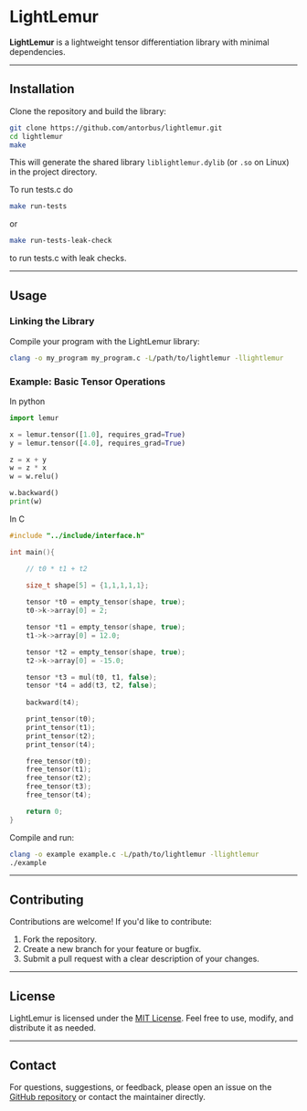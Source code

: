 # LightLemur

**LightLemur** is a lightweight tensor differentiation library with minimal dependencies.

---

## **Installation**

Clone the repository and build the library:

```bash
git clone https://github.com/antorbus/lightlemur.git
cd lightlemur
make
```

This will generate the shared library `liblightlemur.dylib` (or `.so` on Linux) in the project directory.

To run tests.c do 
```bash
make run-tests
```
or 
```bash
make run-tests-leak-check
```
to run tests.c with leak checks.

---

## **Usage**

### **Linking the Library**

Compile your program with the LightLemur library:

```bash
clang -o my_program my_program.c -L/path/to/lightlemur -llightlemur
```

### **Example: Basic Tensor Operations**
In python

```python
import lemur

x = lemur.tensor([1.0], requires_grad=True)
y = lemur.tensor([4.0], requires_grad=True)

z = x + y  
w = z * x  
w = w.relu() 

w.backward() 
print(w)
```

In C 
```c
#include "../include/interface.h"

int main(){

    // t0 * t1 + t2 

    size_t shape[5] = {1,1,1,1,1};
    
    tensor *t0 = empty_tensor(shape, true);
    t0->k->array[0] = 2;

    tensor *t1 = empty_tensor(shape, true);
    t1->k->array[0] = 12.0;

    tensor *t2 = empty_tensor(shape, true);
    t2->k->array[0] = -15.0;

    tensor *t3 = mul(t0, t1, false);
    tensor *t4 = add(t3, t2, false);
    
    backward(t4); 

    print_tensor(t0);
    print_tensor(t1);
    print_tensor(t2);
    print_tensor(t4);

    free_tensor(t0);
    free_tensor(t1);
    free_tensor(t2);
    free_tensor(t3);
    free_tensor(t4);

    return 0;
}
```

Compile and run:

```bash
clang -o example example.c -L/path/to/lightlemur -llightlemur
./example
```

---

## **Contributing**

Contributions are welcome! If you'd like to contribute:

1. Fork the repository.
2. Create a new branch for your feature or bugfix.
3. Submit a pull request with a clear description of your changes.

---

## **License**

LightLemur is licensed under the [MIT License](https://opensource.org/licenses/MIT). Feel free to use, modify, and distribute it as needed.

---

## **Contact**

For questions, suggestions, or feedback, please open an issue on the [GitHub repository](https://github.com/antorbus/lightlemur) or contact the maintainer directly.

